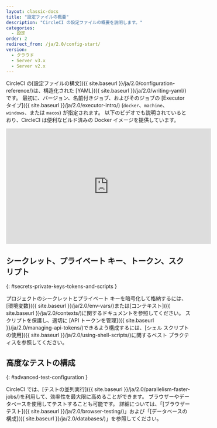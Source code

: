 ```yaml
---
layout: classic-docs
title: "設定ファイルの概要"
description: "CircleCI の設定ファイルの概要を説明します。"
categories:
  - 設定
order: 2
redirect_from: /ja/2.0/config-start/
version:
  - クラウド
  - Server v3.x
  - Server v2.x
---
```


CircleCI の[設定ファイルの構文]({{ site.baseurl }}/ja/2.0/configuration-reference/)は、構造化された [YAML]({{ site.baseurl }}/ja/2.0/writing-yaml/) です。 最初に、バージョン、名前付きジョブ、およびそのジョブの [Executor タイプ]({{ site.baseurl }}/ja/2.0/executor-intro/) (`docker`、`machine`、`windows`、または `macos`) が指定されます。 以下のビデオでも説明されているとおり、CircleCI は便利なビルド済みの Docker イメージを提供しています。

<div class="video-wrapper">
  <iframe width="560" height="315" src="https://www.youtube.com/embed/PgIwBzXBn7M" frameborder="0" allow="autoplay; encrypted-media" allowfullscreen></iframe>
</div>

## シークレット、プライベート キー、トークン、スクリプト
{: #secrets-private-keys-tokens-and-scripts }

プロジェクトのシークレットとプライベート キーを暗号化して格納するには、[環境変数]({{ site.baseurl }}/ja/2.0/env-vars/)または[コンテキスト]({{ site.baseurl }}/ja/2.0/contexts/)に関するドキュメントを参照してください。 スクリプトを保護し、適切に [API トークンを管理]({{ site.baseurl }}/ja/2.0/managing-api-tokens/)できるよう構成するには、[シェル スクリプトの使用]({{ site.baseurl }}/ja/2.0/using-shell-scripts/)に関するベスト プラクティスを参照してください。

## 高度なテストの構成
{: #advanced-test-configuration }

CircleCI では、[テストの並列実行]({{ site.baseurl }}/ja/2.0/parallelism-faster-jobs/)を利用して、効率性を最大限に高めることができます。 ブラウザーやデータベースを使用してテストすることも可能です。 詳細については、「[ブラウザー テスト]({{ site.baseurl }}/ja/2.0/browser-testing/)」および「[データベースの構成]({{ site.baseurl }}/ja/2.0/databases/)」を参照してください。
